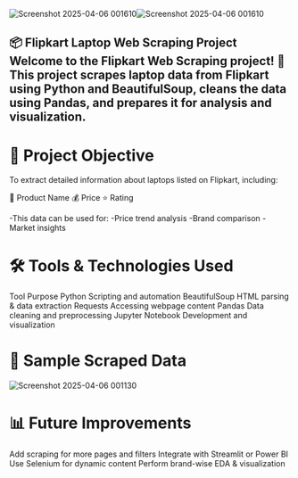 
![Screenshot 2025-04-06 001610](https://github.com/user-attachments/assets/14f5c8f0-fdbe-491b-ba91-4f79d091ef6f)![Screenshot 2025-04-06 001610](https://github.com/user-attachments/assets/bfd359f8-50ef-4ae2-94da-4199dbc2219c)



📦 Flipkart Laptop Web Scraping Project
Welcome to the Flipkart Web Scraping project! 🚀
This project scrapes laptop data from Flipkart using Python and BeautifulSoup, cleans the data using Pandas, and prepares it for analysis and visualization.
------------------------------------------------------------------------------------------------------------------------------------------------------------------------------
# 📌 Project Objective
To extract detailed information about laptops listed on Flipkart, including:

🧾 Product Name
💰 Price
⭐ Rating

-This data can be used for:
-Price trend analysis
-Brand comparison
-Market insights

# 🛠️ Tools & Technologies Used
Tool	Purpose
Python	Scripting and automation
BeautifulSoup	HTML parsing & data extraction
Requests	Accessing webpage content
Pandas	Data cleaning and preprocessing
Jupyter Notebook	Development and visualization

# 📄 Sample Scraped Data
![Screenshot 2025-04-06 001130](https://github.com/user-attachments/assets/0852f4ea-9640-4476-891c-d1fe75684ce1)


# 📊 Future Improvements
Add scraping for more pages and filters
Integrate with Streamlit or Power BI
Use Selenium for dynamic content
Perform brand-wise EDA & visualization

